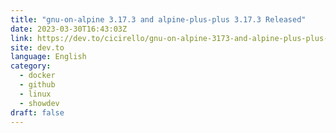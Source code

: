 ```yaml
---
title: "gnu-on-alpine 3.17.3 and alpine-plus-plus 3.17.3 Released"
date: 2023-03-30T16:43:03Z
link: https://dev.to/cicirello/gnu-on-alpine-3173-and-alpine-plus-plus-3173-released-20d5?utm_medium=RSS&utm_source=news.12bit.vn
site: dev.to
language: English
category:
  - docker
  - github
  - linux
  - showdev
draft: false
---
```

